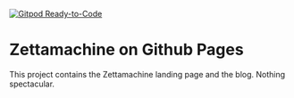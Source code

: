 [![Gitpod Ready-to-Code](https://img.shields.io/badge/Gitpod-Ready--to--Code-blue?logo=gitpod)](https://gitpod.io/#https://github.com/zettamachine/makiato.github.io) 

# Zettamachine on Github Pages

This project contains the Zettamachine landing page and the blog. Nothing spectacular. 
